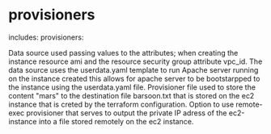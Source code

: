 # provisioners
includes: provisioners:


Data source used passing values to the attributes; when creating the instance resource ami and the resource security group attribute vpc_id.
The data source uses the userdata.yaml template to run Apache server running on the instance created this allows for apache server to be bootstarpped to the instance using the userdata.yaml file. 
Provisioner file used to store the content "mars" to the destination file barsoon.txt that is stored on the ec2 instance that is creted by the terraform configuration.
Option to use remote-exec provisioner that serves to output the private IP adress of the ec2-instance into a file stored remotely on the ec2 instance.


